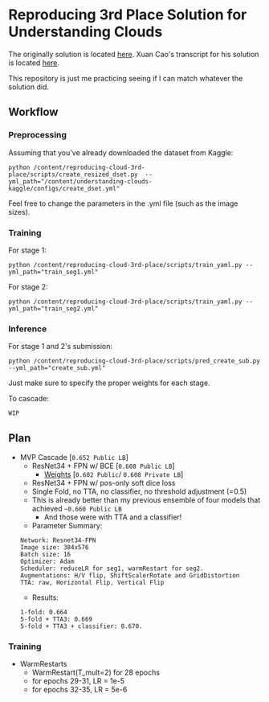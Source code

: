 # Reproducing 3rd Place Solution for Understanding Clouds
The originally solution is located [here](https://github.com/naivelamb/kaggle-cloud-organization).
Xuan Cao's transcript for his solution is located [here](https://www.kaggle.com/c/understanding_cloud_organization/discussion/117949).

This repository is just me practicing seeing if I can match whatever the solution did.

## Workflow
### Preprocessing
Assuming that you've already downloaded the dataset from Kaggle:
```
python /content/reproducing-cloud-3rd-place/scripts/create_resized_dset.py  --yml_path="/content/understanding-clouds-kaggle/configs/create_dset.yml"
```
Feel free to change the parameters in the .yml file (such as the image sizes).
### Training
For stage 1:
```
python /content/reproducing-cloud-3rd-place/scripts/train_yaml.py --yml_path="train_seg1.yml"
```
For stage 2:
```
python /content/reproducing-cloud-3rd-place/scripts/train_yaml.py --yml_path="train_seg2.yml"
```
### Inference
For stage 1 and 2's submission:
```
python /content/reproducing-cloud-3rd-place/scripts/pred_create_sub.py --yml_path="create_sub.yml"
```
Just make sure to specify the proper weights for each stage.

To cascade:
```
WIP
```

## Plan
* MVP Cascade [`0.652 Public LB`]
  * ResNet34 + FPN w/ BCE [`0.608 Public LB`]
    * [Weights](https://drive.google.com/open?id=1ibc0aNyQxxNvPqix9CABAKAAH5p6iL4d) [`0.602 Public`/ `0.608 Private LB`]
  * ResNet34 + FPN w/ pos-only soft dice loss
  * Single Fold, no TTA, no classifier, no threshold adjustment (=0.5)
  * This is already better than my previous ensemble of four models that achieved `~0.660 Public LB`
    * And those were with TTA and a classifier!
  * Parameter Summary:
  ```
  Network: Resnet34-FPN
  Image size: 384x576
  Batch size: 16
  Optimizer: Adam
  Scheduler: reduceLR for seg1, warmRestart for seg2.
  Augmentations: H/V flip, ShiftScalerRotate and GridDistortion
  TTA: raw, Horizontal Flip, Vertical Flip
  ```
  * Results:
  ```
  1-fold: 0.664
  5-fold + TTA3: 0.669
  5-fold + TTA3 + classifier: 0.670.
  ```

### Training
* WarmRestarts
  * WarmRestart(T_mult=2) for 28 epochs
  * for epochs 29-31, LR = 1e-5
  * for epochs 32-35, LR = 5e-6
